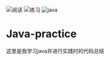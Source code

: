 <img src="https://img.shields.io/badge/学习-learn-brightgreen.svg" alt="阅读"></a>
<img src="https://img.shields.io/badge/练习-practice-brightgreen.svg" alt="练习"></a>
<img src="https://img.shields.io/badge/语言-java-brightgreen.svg" alt="java"></a>

# Java-practice

这里是我学习java并进行实践时的代码总结